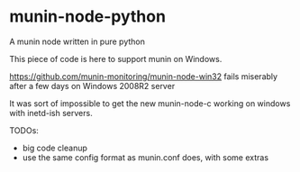 munin-node-python
=================

A munin node written in pure python

This piece of code is here to support munin on Windows.

https://github.com/munin-monitoring/munin-node-win32 fails miserably after a few
days on Windows 2008R2 server

It was sort of impossible to get the new munin-node-c working on windows with
inetd-ish servers.

TODOs:
- big code cleanup
- use the same config format as munin.conf does, with some extras
